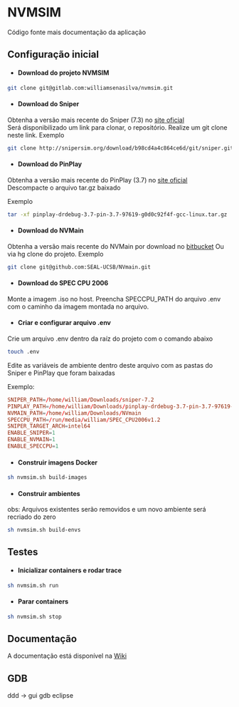 # NVMSIM

Código fonte mais documentação da aplicação

## Configuração inicial

- #### Download do projeto NVMSIM

```bash
git clone git@gitlab.com:williamsenasilva/nvmsim.git
```

- #### Download do Sniper 
Obtenha a versão mais recente do Sniper (7.3) no <a href="https://snipersim.org/w/Download" target="_blank">site oficial</a>  
Será disponibilizado um link para clonar, o repositório. Realize um git clone neste link.
Exemplo
```bash
git clone http://snipersim.org/download/b98cd4a4c864ce6d/git/sniper.git
```

- #### Download do PinPlay 
Obtenha a versão mais recente do PinPlay (3.7) no <a href="https://software.intel.com/content/www/us/en/develop/articles/program-recordreplay-toolkit.html" target="_blank">site oficial</a>  
Descompacte o arquivo tar.gz baixado

Exemplo
```bash
tar -xf pinplay-drdebug-3.7-pin-3.7-97619-g0d0c92f4f-gcc-linux.tar.gz
```

- #### Download do NVMain 
Obtenha a versão mais recente do NVMain por download no <a href="https://bitbucket.org/mrp5060/nvmain" target="_blank">bitbucket</a> 
Ou via hg clone do projeto.
Exemplo
```bash
git clone git@github.com:SEAL-UCSB/NVmain.git
```

- #### Download do SPEC CPU 2006
Monte a imagem .iso no host. Preencha SPECCPU_PATH do arquivo .env com o caminho da imagem montada no arquivo. 

- #### Criar e configurar arquivo .env
Crie um arquivo .env dentro da raíz do projeto com o comando abaixo
```bash
touch .env
```
Edite as variáveis de ambiente dentro deste arquivo com as pastas do Sniper e PinPlay que foram baixadas

Exemplo:
```conf
SNIPER_PATH=/home/william/Downloads/sniper-7.2
PINPLAY_PATH=/home/william/Downloads/pinplay-drdebug-3.7-pin-3.7-97619-g0d0c92f4f-gcc-linux
NVMAIN_PATH=/home/william/Downloads/NVmain
SPECCPU_PATH=/run/media/william/SPEC_CPU2006v1.2
SNIPER_TARGET_ARCH=intel64
ENABLE_SNIPER=1
ENABLE_NVMAIN=1
ENABLE_SPECCPU=1
```

- #### Construir imagens Docker
```bash
sh nvmsim.sh build-images
```

- #### Construir ambientes
obs: Arquivos existentes serão removidos e um novo ambiente será recriado do zero 
```bash
sh nvmsim.sh build-envs
```

## Testes

- #### Inicializar containers e rodar trace

```bash
sh nvmsim.sh run
```

- #### Parar containers

```bash
sh nvmsim.sh stop
```

## Documentação

A documentação está disponível na [Wiki](https://gitlab.com/williamsenasilva/nvmsim/wikis/home)

## GDB
ddd -> gui gdb
eclipse 